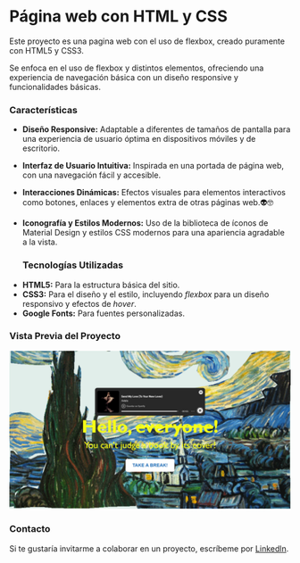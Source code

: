# Página web con HTML y CSS
Este proyecto es una pagina web con el uso de flexbox, creado puramente con HTML5 y CSS3. 

Se enfoca en el uso de flexbox y distintos elementos, ofreciendo una experiencia de navegación básica con un diseño responsive y funcionalidades básicas.

### Características

* **Diseño Responsive:** Adaptable a diferentes de tamaños de pantalla para una experiencia de usuario óptima en dispositivos móviles y de escritorio.

* **Interfaz de Usuario Intuitiva:** Inspirada en una portada de página web, con una navegación fácil y accesible.
  
* **Interacciones Dinámicas:** Efectos visuales para elementos interactivos como botones, enlaces y elementos extra de otras páginas web.👽🤓
  
* **Iconografía y Estilos Modernos:** Uso de la biblioteca de íconos de Material Design y estilos CSS modernos para una apariencia agradable a la vista.

  ### Tecnologías Utilizadas
+ **HTML5:** Para la estructura básica del sitio.
+ **CSS3:** Para el diseño y el estilo, incluyendo _flexbox_ para un diseño responsivo y efectos de _hover_.
+ **Google Fonts:** Para fuentes personalizadas.

### Vista Previa del Proyecto
![Demo](imagenes/break.png)

### Contacto
Si te gustaría invitarme a colaborar en un proyecto, escríbeme por [Linkedln](https://www.linkedin.com/in/liioh/).
